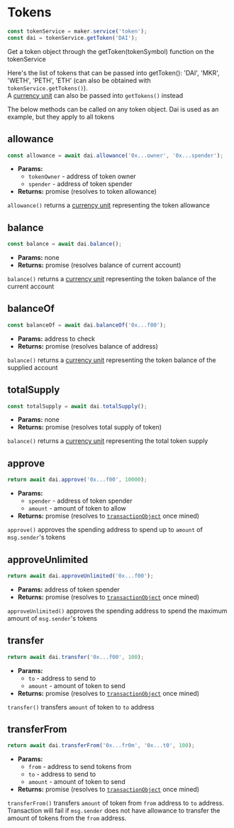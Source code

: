 # Tokens

```javascript
const tokenService = maker.service('token');
const dai = tokenService.getToken('DAI');
```
Get a token object through the getToken(tokenSymbol) function on the tokenService

Here's the list of tokens that can be passed into getToken(): 'DAI', 'MKR', 'WETH', 'PETH', 'ETH' (can also be obtained with `tokenService.getTokens()`).  
A [currency unit](https://makerdao.com/documentation/#units) can also be passed into `getTokens()` instead 

The below methods can be called on any token object.  Dai is used as an example, but they apply to all tokens

## **allowance**

```javascript
const allowance = await dai.allowance('0x...owner', '0x...spender');
```

* **Params:**
	* `tokenOwner` - address of token owner
	* `spender` - address of token spender
* **Returns:** promise (resolves to token allowance)

`allowance()` returns a [currency unit](https://makerdao.com/documentation/#units) representing the token allowance

## **balance**

```javascript
const balance = await dai.balance();
```

* **Params:** none
* **Returns:** promise (resolves balance of current account)

`balance()` returns a [currency unit](https://makerdao.com/documentation/#units) representing the token balance of the current account

## **balanceOf**

```javascript
const balanceOf = await dai.balanceOf('0x...f00');
```

* **Params:** address to check
* **Returns:** promise (resolves balance of address)

`balance()` returns a [currency unit](https://makerdao.com/documentation/#units) representing the token balance of the supplied account

## **totalSupply**

```javascript
const totalSupply = await dai.totalSupply();
```

* **Params:** none
* **Returns:** promise (resolves total supply of token)

`balance()` returns a [currency unit](https://makerdao.com/documentation/#units) representing the total token supply

## **approve**

```javascript
return await dai.approve('0x...f00', 10000);
```

* **Params:** 
	* `spender` - address of token spender
	* `amount` - amount of token to allow
* **Returns:** promise (resolves to [`transactionObject`](#transactions) once mined)

`approve()` approves the spending address to spend up to `amount` of `msg.sender`'s tokens

## **approveUnlimited**

```javascript
return await dai.approveUnlimited('0x...f00');
```

* **Params:** address of token spender
* **Returns:** promise (resolves to [`transactionObject`](#transactions) once mined)

`approveUnlimited()` approves the spending address to spend the maximum amount of `msg.sender`'s tokens

## **transfer**

```javascript
return await dai.transfer('0x...f00', 100);
```

* **Params:** 
	* `to` - address to send to
	* `amount` - amount of token to send
* **Returns:** promise (resolves to [`transactionObject`](#transactions) once mined)

`transfer()` transfers `amount` of token to `to` address

## **transferFrom**

```javascript
return await dai.transferFrom('0x...fr0m', '0x...t0', 100);
```

* **Params:** 
	* `from` - address to send tokens from
	* `to` - address to send to
	* `amount` - amount of token to send
* **Returns:** promise (resolves to [`transactionObject`](#transactions) once mined)

`transferFrom()` transfers `amount` of token from `from` address to `to` address. Transaction will fail if `msg.sender` does not have allowance to transfer the amount of tokens from the `from` address.
